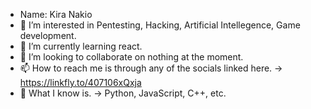 - Name: Kira Nakio
- 👀 I’m interested in Pentesting, Hacking, Artificial Intellegence, Game development.
- 📝 I’m currently learning react.
- 💞️ I’m looking to collaborate on nothing at the moment.
- 📫 How to reach me is through any of the socials linked here. -> https://linkfly.to/407106xQxja
- 🧠 What I know is. -> Python, JavaScript, C++, etc. 
